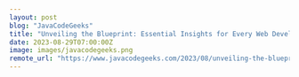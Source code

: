 ```yaml
---
layout: post
blog: "JavaCodeGeeks"
title: "Unveiling the Blueprint: Essential Insights for Every Web Developer’s Success"
date: 2023-08-29T07:00:00Z
image: images/javacodegeeks.png
remote_url: "https://www.javacodegeeks.com/2023/08/unveiling-the-blueprint-essential-insights-for-every-web-developers-success.html"
---
```

